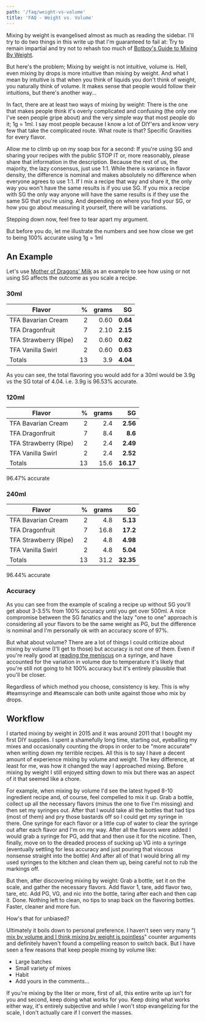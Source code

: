 ```yaml
---
path: '/faq/weight-vs-volume'
title: 'FAQ - Weight vs. Volume'
---
```


Mixing by weight is evangelised almost as much as reading the sidebar. I'll try to do two things in this write up that I'm guaranteed to fail at: Try to remain impartial and try not to rehash too much of [Botboy's Guide to Mixing By Weight](https://redd.it/2iq3km).

But here's the problem; Mixing by weight is not intuitive, volume is. Hell, even mixing by drops is more intuitive than mixing by weight. And what I mean by intuitive is that when you think of liquids you don't think of weight, you naturally think of volume. It makes sense that people would follow their intuitions, but there's another way&hellip;

In fact, there are at least two ways of mixing by weight: There is the one that makes people think it's overly complicated and confusing (the only one I've seen people gripe about) and the very simple way that most people do it; 1g = 1ml. I say most people because I know a lot of DIY'ers and know very few that take the complicated route. What route is that? Specific Gravities for every flavor.

Allow me to climb up on my soap box for a second: If you're using SG and sharing your recipes with the public STOP IT or, more reasonably, please share that information in the description. Because the rest of us, the majority, the lazy consensus, just use 1:1. While there is variance in flavor density, the difference is nominal and makes absolutely no difference when everyone agrees to use 1:1. If I mix a recipe that way and share it, the only way you won't have the same results is if you use SG. If you mix a recipe with SG the only way anyone will have the same results is if they use the same SG that you're using. And depending on where you find your SG, or how you go about measuring it yourself, there will be variations.

Stepping down now, feel free to tear apart my argument.

But before you do, let me illustrate the numbers and see how close we get to being 100% accurate using 1g = 1ml

## An Example

Let's use [Mother of Dragons' Milk](https://alltheflavors.com/recipes/6851#mother_of_dragons_milk_by_id10_t) as an example to see how using or not using SG affects the outcome as you scale a recipe.

### 30ml

| Flavor                |   % | grams |       SG |
| --------------------- | --: | ----: | -------: |
| TFA Bavarian Cream    |   2 |  0.60 | **0.64** |
| TFA Dragonfruit       |   7 |  2.10 | **2.15** |
| TFA Strawberry (Ripe) |   2 |  0.60 | **0.62** |
| TFA Vanilla Swirl     |   2 |  0.60 | **0.63** |
| Totals                |  13 |   3.9 | **4.04** |

As you can see, the total flavoring you would add for a 30ml would be 3.9g vs the SG total of 4.04. i.e. 3.9g is 96.53% accurate.

### 120ml

| Flavor                |   % | grams |        SG |
| --------------------- | --: | ----: | --------: |
| TFA Bavarian Cream    |   2 |   2.4 |  **2.56** |
| TFA Dragonfruit       |   7 |   8.4 |   **8.6** |
| TFA Strawberry (Ripe) |   2 |   2.4 |  **2.49** |
| TFA Vanilla Swirl     |   2 |   2.4 |  **2.52** |
| Totals                |  13 |  15.6 | **16.17** |

96.47% accurate

### 240ml

| Flavor                |   % | grams |        SG |
| --------------------- | --: | ----: | --------: |
| TFA Bavarian Cream    |   2 |   4.8 |  **5.13** |
| TFA Dragonfruit       |   7 |  16.8 |  **17.2** |
| TFA Strawberry (Ripe) |   2 |   4.8 |  **4.98** |
| TFA Vanilla Swirl     |   2 |   4.8 |  **5.04** |
| Totals                |  13 |  31.2 | **32.35** |

96.44% accurate

### Accuracy

As you can see from the example of scaling a recipe up without SG you'll get about 3-3.5% from 100% accuracy until you get over 500ml. A nice compromise between the SG fanatics and the lazy "one to one" approach is considering all your flavors to be the same weight as PG, but the difference is nominal and I'm personally ok with an accuracy score of 97%.

But what about volume? There are a lot of things I could criticize about mixing by volume (I'll get to those) but accuracy is not one of them. Even if you're really good at [reading the meniscus](https://i.imgur.com/vqEeQ5L.png) on a syringe, and have accounted for the variation in volume due to temperature it's likely that you're still not going to hit 100% accuracy but it's entirely plausible that you'll be closer.

Regardless of which method you choose, consistency is key. This is why #teamsyringe and #teamscale can both unite against those who mix by drops.

## Workflow

I started mixing by weight in 2015 and it was around 2011 that I bought my first DIY supplies. I spent a shamefully long time, starting out, eyeballing my mixes and occasionally counting the drops in order to be "more accurate" when writing down my terrible recipes. All this is to say I have a decent amount of experience mixing by volume and weight. The key difference, at least for me, was how it changed the way I approached mixing. Before mixing by weight I still enjoyed sitting down to mix but there was an aspect of it that seemed like a chore.

For example, when mixing by volume I'd see the latest hyped 8-10 ingredient recipe and, of course, feel compelled to mix it up. Grab a bottle, collect up all the necessary flavors (minus the one to five I'm missing) and then set my syringes out. After that I would take all the bottles that had tips (most of them) and pry those bastards off so I could get my syringe in there. One syringe for each flavor or a little cup of water to clear the syringe out after each flavor and I'm on my way. After all the flavors were added I would grab a syringe for PG, add that and then use it for the nicotine. Then, finally, move on to the dreaded process of sucking up VG into a syringe (eventually settling for less accuracy and just pouring that viscous nonsense straight into the bottle) And after all of that I would bring all my used syringes to the kitchen and clean them up, being careful not to rub the markings off.

But then, after discovering mixing by weight: Grab a bottle, set it on the scale, and gather the necessary flavors. Add flavor 1, tare, add flavor two, tare, etc. Add PG, VG, and nic into the bottle, taring after each and then cap it. Done. Nothing left to clean, no tips to snap back on the flavoring bottles. Faster, cleaner and more fun.

How's that for unbiased?

Ultimately it boils down to personal preference. I haven't seen very many "[I mix by volume and I think mixing by weight is pointless](https://www.reddit.com/r/DIY_eJuice/comments/33443p/i_mix_by_volume_and_i_think_mixing_by_weight_is/)" counter arguments and definitely haven't found a compelling reason to switch back. But I have seen a few reasons that keep people mixing by volume like:

- Large batches
- Small variety of mixes
- Habit
- Add yours in the comments&hellip;

If you're mixing by the liter or more, first of all, this entire write up isn't for you and second, keep doing what works for you. Keep doing what works either way, it's entirely subjective and while I won't stop evangelizing for the scale, I don't actually care if I convert the masses.
